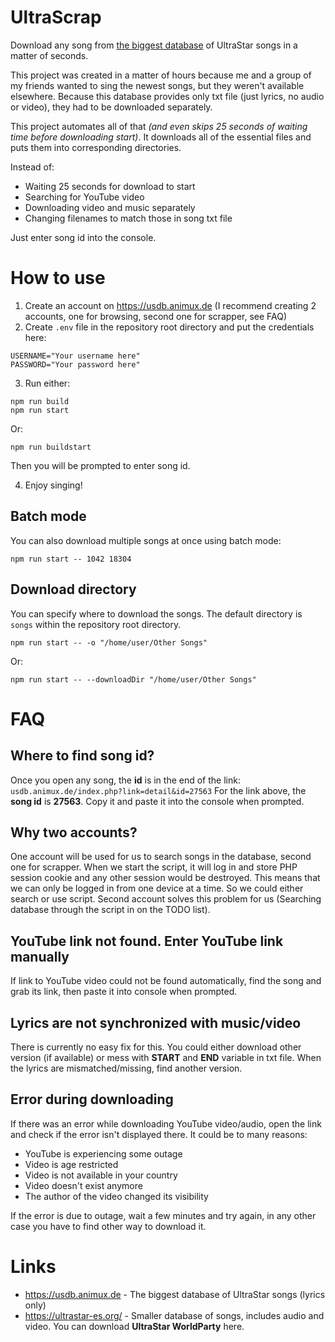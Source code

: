 
# UltraScrap
Download any song from [the biggest database](https://usdb.animux.de) of UltraStar songs in a matter of seconds.

This project was created in a matter of hours because me and a group of my friends wanted to sing the newest songs, but they weren't available elsewhere. Because this database provides only txt file (just lyrics, no audio or video), they had to be downloaded separately.

This project automates all of that *(and even skips 25 seconds of waiting time before downloading start)*. It downloads all of the essential files and puts them into corresponding directories.

Instead of:
- Waiting 25 seconds for download to start
- Searching for YouTube video
- Downloading video and music separately
- Changing filenames to match those in song txt file

Just enter song id into the console.

# How to use
1. Create an account on https://usdb.animux.de (I recommend creating 2 accounts, one for browsing, second one for scrapper, see FAQ)
2. Create `.env` file in the repository root directory and put the credentials here:
```env
USERNAME="Your username here"
PASSWORD="Your password here"
```
3. Run either:
 ```shell
npm run build
npm run start
```

Or:
```shell
npm run buildstart
```

Then you will be prompted to enter song id.

4. Enjoy singing!

## Batch mode
You can also download multiple songs at once using batch mode:
 ```shell
npm run start -- 1042 18304
```

## Download directory
You can specify where to download the songs. The default directory is `songs` within the repository root directory.
 ```shell
npm run start -- -o "/home/user/Other Songs"
```
Or:
 ```shell
npm run start -- --downloadDir "/home/user/Other Songs"
```

# FAQ
## Where to find song id?
Once you open any song, the **id** is in the end of the link:
`usdb.animux.de/index.php?link=detail&id=27563`
For the link above, the **song id** is **27563**.
Copy it and paste it into the console when prompted.

## Why two accounts?
One account will be used for us to search songs in the database, second one for scrapper. When we start the script, it will log in and store PHP session cookie and any other session would be destroyed. This means that we can only be logged in from one device at a time. So we could either search or use script. Second account solves this problem for us (Searching database through the script in on the TODO list).

## YouTube link not found. Enter YouTube link manually
If link to YouTube video could not be found automatically, find the song and grab its link, then paste it into console when prompted.

## Lyrics are not synchronized with music/video
There is currently no easy fix for this. You could either download other version (if available) or mess with **START** and **END** variable in txt file. When the lyrics are mismatched/missing, find another version.

## Error during downloading
If there was an error while downloading YouTube video/audio, open the link and check if the error isn't displayed there. It could be to many reasons:
- YouTube is experiencing some outage
- Video is age restricted
- Video is not available in your country
- Video doesn't exist anymore
- The author of the video changed its visibility

If the error is due to outage, wait a few minutes and try again, in any other case you have to find other way to download it.
# Links
- https://usdb.animux.de - The biggest database of UltraStar songs (lyrics only)
- https://ultrastar-es.org/ - Smaller database of songs, includes audio and video. You can download **UltraStar WorldParty** here.
